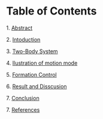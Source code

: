 # Table of Contents

<p>1. <a href="report/abstract.md">Abstract</a></p>
<p>2. <a href="report/Introduction.md">Intoduction</a></p>
<p>3. <a href="report/twobody.md">Two-Body System</a></p>
<p>4. <a href="report/ilustration.md">Ilustration of motion mode</a></p>
<p>5. <a href="report/comp.md">Formation Control</a></p>
<p>6. <a href="report/result.md">Result and Disscusion</a></p>
<p>7. <a href="report/conclu.md">Conclusion</a></p>
<p>7. <a href="report/references.md">References</a></p>